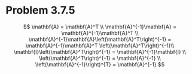 # Problem 3.7.5

$$
\mathbf{A} = \mathbf{A}^T \\
\mathbf{A}^{-1}\mathbf{A} = \mathbf{A}^{-1}\mathbf{A}^T \\
\mathbf{A}^{-1}\mathbf{A}\left(\mathbf{A}^T\right)^{-1}
  = \mathbf{A}^{-1}\mathbf{A}^T
  \left(\mathbf{A}^T\right)^{-1}\\
\mathbf{I}\left(\mathbf{A}^T\right)^{-1}
  = \mathbf{A}^{-1}\mathbf{I} \\
\left(\mathbf{A}^T\right)^{-1} = \mathbf{A}^{-1} \\
\left(\mathbf{A}^{-1}\right)^{T} = \mathbf{A}^{-1}
$$
